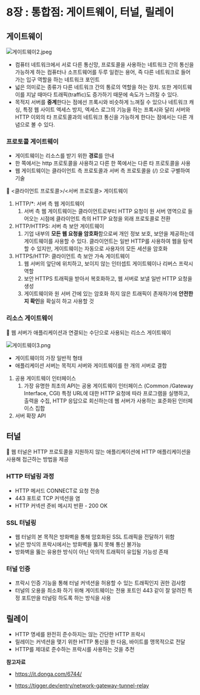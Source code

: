 # 8장 : 통합점: 게이트웨이, 터널, 릴레이

## 게이트웨이

![게이트웨이2.jpeg](https://s3-us-west-2.amazonaws.com/secure.notion-static.com/62c4acbb-4229-4740-83ca-0c1ccabb6b27/%E1%84%80%E1%85%A6%E1%84%8B%E1%85%B5%E1%84%90%E1%85%B3%E1%84%8B%E1%85%B0%E1%84%8B%E1%85%B52.jpeg)

- 컴퓨터 네트워크에서 서로 다른 통신망, 프로토콜을 사용하는 네트워크 간의 통신을 가능하게 하는 컴퓨터나 소프트웨어를 두루 일컫는 용어, 즉 다른 네트워크로 들어가는 입구 역할을 하는 네트워크 포인트
- 넓은 의미로는 종류가 다른 네트워크 간의 통로의 역할을 하는 장치. 또한 게이트웨이를 지날 때마다 트래픽(traffic)도 증가하기 때문에 속도가 느려질 수 있다.
- 목적지 서버를 **중계**한다는 점에선 프록시와 비슷하게 느껴질 수 있으나 네트워크 캐싱, 특정 웹 사이트 엑세스 방지, 엑세스 로그의 기능을 하는 프록시와 달리 서버와 HTTP 이외의 타 프로토콜과의 네트워크 통신을 가능하게 한다는 점에서는 다른 개념으로 볼 수 있다.

### 프로토콜 게이트웨이

- 게이트웨이는 리소스를 받기 위한 **경로**를 안내
- 한 쪽에서는 http 프로토콜을 사용하고 다른 한 쪽에서는 다른 타 프로토콜을 사용
- 웹 게이트웨이는 클라이언트 측 프로토콜과 서버 측 프로토콜을 (/) 으로 구별하여 기술

<aside> 📖 <클라이언트 프로토콜>/<서버 프로토콜> 게이트웨이

</aside>

1. HTTP/\*: 서버 측 웹 게이트웨이
   1. 서버 측 웹 게이트웨이는 클라이언트로부터 HTTP 요청이 원 서버 영역으로 들어오는 시점에 클라이언트 측의 HTTP 요청을 외래 프로토콜로 전환
2. HTTP/HTTPS: 서버 측 보안 게이트웨이
   1. 기업 내부의 **모든 웹 요청을 암호화**함으로써 개인 정보 보호, 보안을 제공하는데 게이트웨이를 사용할 수 있다. 클라이언트는 일반 HTTP를 사용하여 웹을 탐색할 수 있지만, 게이트웨이는 자동으로 사용자의 모든 세션을 암호화
3. HTTPS/HTTP: 클라이언트 측 보안 가속 게이트웨이
   1. 웹 서버의 앞단에 위치하고, 보이지 않는 인터셉트 게이트웨이나 리버스 프락시 역할
   2. 보안 HTTPS 트래픽을 받아서 복호화하고, 웹 서버로 보낼 일반 HTTP 요청을 생성
   3. 게이트웨이와 원 서버 간에 있는 암호화 하지 않은 트래픽이 존재하기에 **안전한지 확인**을 확실히 하고 사용할 것

### 리소스 게이트웨이

<aside> 📖 웹 서버가 애플리케이션과 연결되는 수단으로 사용되는 리소스 게이트웨이

</aside>

![게이트웨이3.png](https://s3-us-west-2.amazonaws.com/secure.notion-static.com/772b8908-701f-40c4-a18f-61f27d6331a9/%E1%84%80%E1%85%A6%E1%84%8B%E1%85%B5%E1%84%90%E1%85%B3%E1%84%8B%E1%85%B0%E1%84%8B%E1%85%B53.png)

- 게이트웨이의 가장 일반적 형태
- 애플리케이션 서버는 목적지 서버와 게이트웨이를 한 개의 서버로 결합

1. 공용 게이트웨이 인터페이스
   1. 가장 유명한 최초의 API는 공용 게이트웨이 인터페이스 (Common /Gateway Interface, CGI) 특정 URL에 대한 HTTP 요청에 따라 프로그램을 실행하고, 출력을 수집, HTTP 응답으로 회신하는데 웹 서버가 사용하는 표준화된 인터페이스 집합
2. 서버 확장 API

## 터널

<aside> 📖 웹 터널은 HTTP 프로토콜을 지원하지 않는 애플리케이션에 HTTP 애플리케이션을 사용해 접근하는 방법을 제공

</aside>

### HTTP 터널링 과정

- HTTP 메서드 CONNECT로 요청 전송
- 443 포트로 TCP 커넥션을 염
- HTTP 커넥션 준비 메시지 반환 - 200 OK

### SSL 터널링

- 웹 터널의 본 목적은 방화벽을 통해 암호화된 SSL 트래픽을 전달하기 위함
- 낡은 방식의 프락시에서는 방화벽을 뚫지 못해 통신 불가능
- 방화벽을 뚫는 유용한 방식이 아닌 악의적 트래픽이 유입될 가능성 존재

### 터널 인증

- 프락시 인증 기능을 통해 터널 커넥션을 허용할 수 있는 트래픽인지 권한 검사함
- 터널의 오용을 최소화 하기 위해 게이트웨이는 전용 포트인 443 같이 잘 알려진 특정 포트만을 터널링 하도록 하는 방식을 사용

## 릴레이

- HTTP 명세를 완전히 준수하지는 않는 간단한 HTTP 프락시
- 릴레이는 커넥션을 맺기 위한 HTTP 통신을 한 다음, 바이트를 맹목적으로 전달
- HTTP를 제대로 준수하는 프락시를 사용하는 것을 추천

**참고자료**

- https://it.donga.com/6744/

- https://tigger.dev/entry/network-gateway-tunnel-relay
